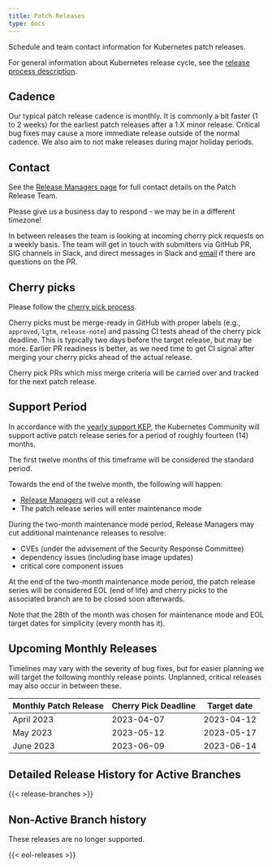 ```yaml
---
title: Patch Releases
type: docs
---
```


Schedule and team contact information for Kubernetes patch releases.

For general information about Kubernetes release cycle, see the [release process description][].

## Cadence

Our typical patch release cadence is monthly. It is commonly a bit faster (1 to 2 weeks) for the earliest patch releases after a 1.X minor release. Critical bug fixes may cause a more immediate release outside of the normal cadence. We also aim to not make releases during major holiday periods.

## Contact

See the [Release Managers page][release-managers] for full contact details on the Patch Release Team.

Please give us a business day to respond - we may be in a different timezone!

In between releases the team is looking at incoming cherry pick requests on a weekly basis. The team will get in touch with submitters via GitHub PR, SIG channels in Slack, and direct messages in Slack and [email](mailto:release-managers-private@kubernetes.io) if there are questions on the PR.

## Cherry picks

Please follow the [cherry pick process][cherry-picks].

Cherry picks must be merge-ready in GitHub with proper labels (e.g., `approved`, `lgtm`, `release-note`) and passing CI tests ahead of the cherry pick deadline. This is typically two days before the target release, but may be more. Earlier PR readiness is better, as we need time to get CI signal after merging your cherry picks ahead of the actual release.

Cherry pick PRs which miss merge criteria will be carried over and tracked for the next patch release.

## Support Period

In accordance with the [yearly support KEP][yearly-support], the Kubernetes Community will support active patch release series for a period of roughly fourteen (14) months.

The first twelve months of this timeframe will be considered the standard period.

Towards the end of the twelve month, the following will happen:

- [Release Managers][release-managers] will cut a release
- The patch release series will enter maintenance mode

During the two-month maintenance mode period, Release Managers may cut additional maintenance releases to resolve:

- CVEs (under the advisement of the Security Response Committee)
- dependency issues (including base image updates)
- critical core component issues

At the end of the two-month maintenance mode period, the patch release series will be considered EOL (end of life) and cherry picks to the associated branch are to be closed soon afterwards.

Note that the 28th of the month was chosen for maintenance mode and EOL target dates for simplicity (every month has it).

## Upcoming Monthly Releases

Timelines may vary with the severity of bug fixes, but for easier planning we will target the following monthly release points. Unplanned, critical releases may also occur in between these.

| Monthly Patch Release | Cherry Pick Deadline | Target date |
| --------------------- | -------------------- | ----------- |
| April 2023            | 2023-04-07           | 2023-04-12  |
| May 2023              | 2023-05-12           | 2023-05-17  |
| June 2023             | 2023-06-09           | 2023-06-14  |

## Detailed Release History for Active Branches

{{< release-branches >}}

## Non-Active Branch history

These releases are no longer supported.

{{< eol-releases >}}

[cherry-picks]: https://github.com/kubernetes/community/blob/master/contributors/devel/sig-release/cherry-picks.md
[release-managers]: /releases/release-managers
[release-managers]: /releases/release-managers
[release process description]: /releases/release
[yearly-support]: https://git.k8s.io/enhancements/keps/sig-release/1498-kubernetes-yearly-support-period/README.md
